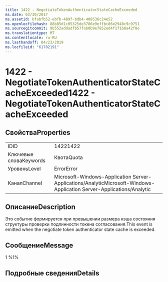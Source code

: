 ```yaml
---
title: 1422 - NegotiateTokenAuthenticatorStateCacheExceeded
ms.date: 03/30/2017
ms.assetid: bfabfb52-ebfb-489f-bdb4-408536c24e52
ms.openlocfilehash: 88b85d1c05325de3786e9effbc86e2940c9c9751
ms.sourcegitcommit: 9b552addadfb57fab0b9e7852ed4f1f1b8a42f8e
ms.translationtype: MT
ms.contentlocale: ru-RU
ms.lasthandoff: 04/23/2019
ms.locfileid: "61782191"
---
```

# <a name="1422---negotiatetokenauthenticatorstatecacheexceeded"></a><span data-ttu-id="d6cd0-102">1422 - NegotiateTokenAuthenticatorStateCacheExceeded</span><span class="sxs-lookup"><span data-stu-id="d6cd0-102">1422 - NegotiateTokenAuthenticatorStateCacheExceeded</span></span>
## <a name="properties"></a><span data-ttu-id="d6cd0-103">Свойства</span><span class="sxs-lookup"><span data-stu-id="d6cd0-103">Properties</span></span>  
  
|||  
|-|-|  
|<span data-ttu-id="d6cd0-104">ID</span><span class="sxs-lookup"><span data-stu-id="d6cd0-104">ID</span></span>|<span data-ttu-id="d6cd0-105">1422</span><span class="sxs-lookup"><span data-stu-id="d6cd0-105">1422</span></span>|  
|<span data-ttu-id="d6cd0-106">Ключевые слова</span><span class="sxs-lookup"><span data-stu-id="d6cd0-106">Keywords</span></span>|<span data-ttu-id="d6cd0-107">Квота</span><span class="sxs-lookup"><span data-stu-id="d6cd0-107">Quota</span></span>|  
|<span data-ttu-id="d6cd0-108">Уровень</span><span class="sxs-lookup"><span data-stu-id="d6cd0-108">Level</span></span>|<span data-ttu-id="d6cd0-109">Error</span><span class="sxs-lookup"><span data-stu-id="d6cd0-109">Error</span></span>|  
|<span data-ttu-id="d6cd0-110">Канал</span><span class="sxs-lookup"><span data-stu-id="d6cd0-110">Channel</span></span>|<span data-ttu-id="d6cd0-111">Microsoft-Windows-Application Server-Applications/Analytic</span><span class="sxs-lookup"><span data-stu-id="d6cd0-111">Microsoft-Windows-Application Server-Applications/Analytic</span></span>|  
  
## <a name="description"></a><span data-ttu-id="d6cd0-112">Описание</span><span class="sxs-lookup"><span data-stu-id="d6cd0-112">Description</span></span>  
 <span data-ttu-id="d6cd0-113">Это событие формируется при превышении размера кэша состояния структуры проверки подлинности токена согласования.</span><span class="sxs-lookup"><span data-stu-id="d6cd0-113">This event is emitted when the negotiate token authenticator state cache is exceeded.</span></span>  
  
## <a name="message"></a><span data-ttu-id="d6cd0-114">Сообщение</span><span class="sxs-lookup"><span data-stu-id="d6cd0-114">Message</span></span>  
 <span data-ttu-id="d6cd0-115">1 %</span><span class="sxs-lookup"><span data-stu-id="d6cd0-115">1%</span></span>  
  
## <a name="details"></a><span data-ttu-id="d6cd0-116">Подробные сведения</span><span class="sxs-lookup"><span data-stu-id="d6cd0-116">Details</span></span>

